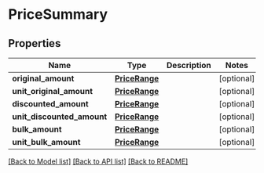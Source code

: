 # PriceSummary

## Properties
Name | Type | Description | Notes
------------ | ------------- | ------------- | -------------
**original_amount** | [**PriceRange**](PriceRange.md) |  | [optional] 
**unit_original_amount** | [**PriceRange**](PriceRange.md) |  | [optional] 
**discounted_amount** | [**PriceRange**](PriceRange.md) |  | [optional] 
**unit_discounted_amount** | [**PriceRange**](PriceRange.md) |  | [optional] 
**bulk_amount** | [**PriceRange**](PriceRange.md) |  | [optional] 
**unit_bulk_amount** | [**PriceRange**](PriceRange.md) |  | [optional] 

[[Back to Model list]](../README.md#documentation-for-models) [[Back to API list]](../README.md#documentation-for-api-endpoints) [[Back to README]](../README.md)


